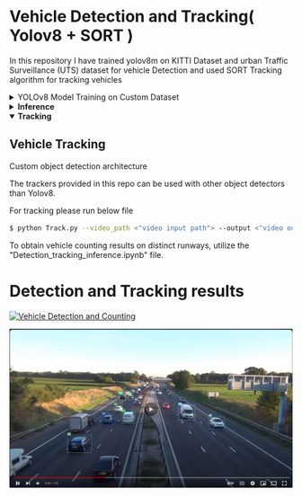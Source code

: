 # Vehicle Detection and Tracking( Yolov8 + SORT )

In this repository I have trained yolov8m on KITTI Dataset and urban Traffic Surveillance (UTS) dataset for vehicle Detection and used SORT Tracking algorithm for tracking vehicles

<details>

<summary> YOLOv8 Model Training on Custom Dataset </summary>

## Datasets Introduction   

<b>KITTI Dataset</b>

KITTI is 2D object detection and orientation estimation benchmark Dataset; it consists of 7481 training images and 7518 testing images. The benchmark uses 2D bounding box overlap to compute precision-recall curves for detection and computes orientation similarity to evaluate the orientation estimates in bird's eye view.
Kitti datsets is captured by driving around the mid-size city of Karlsruhe, in rural areas and on highways. Up to 15 cars and 30 pedestrians are visible per image.

![image](./runs/kitti_2d.png)

<b>Urban Traffic Surveillance (UTS) Dataset</b>

The Urban Traffic Surveillance (UTS) dataset is collected with six videos which were captured from different viewpoints and illumination conditions. All the vehicles are annotated with bounding box, viewpoint, type and color. 

## Yolov8m Training and Dataset Preparation

The included code, which is in form of Ipython Notebook, downloads the dataset and perform processing.

## Colab Notebook
The code needed to preprocess the data and train the model is available in the following notebook.
Set the runtime to GPU and run everything.

[![Open In Colab](https://colab.research.google.com/assets/colab-badge.svg)](https://github.com/muhammad-umair-usmani/Vehicle_Detection_Tracking/blob/main/vehicle_dataset_preparation+yolov8_training.ipynb)

## Yolov8m Weights and checkpoint to resume training

The [weights](https://github.com/muhammad-umair-usmani/Vehicle_Detection_Tracking/blob/main/runs/detect/train) are also available to run using the official yolov8 code found [here](https://github.com/ultralytics/ultralytics)



<b>you can find trained model checkpoint, tensorboard logs and weights at path "./runs/detect/train/"</b>

Finally yolov8m is trained. Below are training metrics and performance images

<p float="left">
  <img src="./runs/detect/train/F1_curve.png" width="200" />
  <img src="./runs/detect/train/P_curve.png" width="200" />
  <img src="./runs/detect/train/PR_curve.png" width="200" />
  <img src="./runs/detect/train/R_curve.png" width="200" />
</p>
<p float="left">
  <img src="./runs/detect/train/results.png" width="800" />
</p>

<p float="left">
  <img src="./runs/detect/train/confusion_matrix.png" width="400" />
  <img src="./runs/detect/train/confusion_matrix_normalized.png" width="400" />
</p>

## labels correlogram
<p float="left">
  <img src="./runs/detect/train/labels_correlogram.jpg" width="400" />
  <img src="./runs/detect/train/labels.jpg" width="400" />
</p>

## Results
![image](./runs/detect/train/train_batch21782.jpg)
![image](./runs/detect/train/val_batch2_pred.jpg)

</details>

<details>

<summary><b>Inference</b></summary>

```python

from ultralytics import YOLO

model = YOLO("path to model yolov8m")
result = model.predict("path to img")[0]
bboxes = np.array(result.boxes.xywh)

```

</details>

<details open>
<summary> <b>Tracking</b></summary>

## Vehicle Tracking 

Custom object detection architecture

The trackers provided in this repo can be used with other object detectors than Yolov8.

For tracking please run below file

```bash
$ python Track.py --video_path <"video input path"> --output <"video output path">\ --model_path <"yolov8m weights">
```


To obtain vehicle counting results on distinct runways, utilize the "Detection_tracking_inference.ipynb" file.

# Detection and Tracking results
[![Vehicle Detection and Counting](clipped_joined_video.gif)](https://youtu.be/AisUbJo4vYQ)

[![Vehicle Tracking](./runs/detect/train/tracking.png)](https://youtu.be/UvWd7B-HVKo)

</details>

